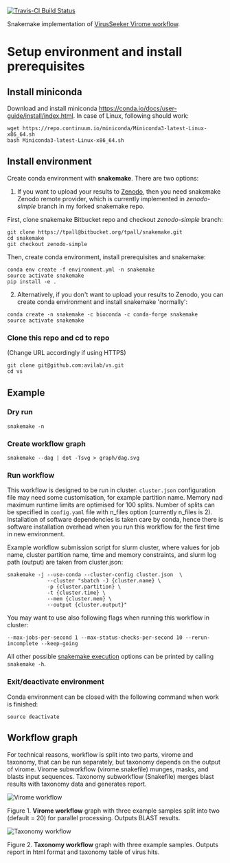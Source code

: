
[![Travis-CI Build Status](https://travis-ci.org/<USERNAME>/<REPO>.svg?branch=master)](https://travis-ci.org/<USERNAME>/<REPO>)

Snakemake implementation of [VirusSeeker Virome workflow](https://www.ncbi.nlm.nih.gov/pmc/articles/PMC5326578/). 

# Setup environment and install prerequisites

## Install miniconda

Download and install miniconda https://conda.io/docs/user-guide/install/index.html.
In case of Linux, following should work:
```
wget https://repo.continuum.io/miniconda/Miniconda3-latest-Linux-x86_64.sh
bash Miniconda3-latest-Linux-x86_64.sh
```

## Install environment

Create conda environment with **snakemake**. 
There are two options:

1. If you want to upload your results to [Zenodo](zenodo.org), then you need snakemake Zenodo remote provider, which is currently implemented in *zenodo-simple* branch in my forked snakemake repo. 

First, clone snakemake Bitbucket repo and checkout *zenodo-simple* branch:
```
git clone https://tpall@bitbucket.org/tpall/snakemake.git
cd snakemake
git checkout zenodo-simple
```

Then, create conda environment, install prerequisites and snakemake:
```
conda env create -f environment.yml -n snakemake
source activate snakemake
pip install -e .
```

2. Alternatively, if you don't want to upload your results to Zenodo, you can create conda environment and install snakemake 'normally': 
```
conda create -n snakemake -c bioconda -c conda-forge snakemake
source activate snakemake
```


### Clone this repo and cd to repo
(Change URL accordingly if using HTTPS)

```
git clone git@github.com:avilab/vs.git
cd vs
```

## Example

### Dry run

```
snakemake -n
```

### Create workflow graph

```
snakemake --dag | dot -Tsvg > graph/dag.svg
```

### Run workflow

This workflow is designed to be run in cluster. `cluster.json` configuration file may need some customisation, for example partition name. Memory nad maximum runtime limits are optimised for 100 splits. Number of splits can be specified in `config.yaml` file with n_files option (currently n_files is 2). Installation of software dependencies is taken care by conda, hence there is software installation overhead when you run this workflow for the first time in new environment. 

Example workflow submission script for slurm cluster, where values for job name, cluster partition name, time and memory constraints, and slurm log path (output) are taken from cluster.json: 
```
snakemake -j --use-conda --cluster-config cluster.json  \
             --cluster "sbatch -J {cluster.name} \
             -p {cluster.partition} \
             -t {cluster.time} \
             --mem {cluster.mem} \
             --output {cluster.output}"
```

You may want to use also following flags when running this workflow in cluster:
```
--max-jobs-per-second 1 --max-status-checks-per-second 10 --rerun-incomplete --keep-going
```

All other possible [snakemake execution](https://snakemake.readthedocs.io/en/stable/executable.html) options can be printed by calling `snakemake -h`.

### Exit/deactivate environment

Conda environment can be closed with the following command when work is finished:
```
source deactivate
```

## Workflow graph
For technical reasons, workflow is split into two parts, virome and taxonomy, that can be run separately, but taxonomy depends on the output of virome. Virome subworkflow (virome.snakefile) munges, masks, and blasts input sequences. Taxonomy subworkflow (Snakefile) merges blast results with taxonomy data and generates report.

![Virome workflow](graph/virome_dag.svg)

Figure 1. **Virome workflow** graph with three example samples split into two (default = 20) for parallel processing. Outputs BLAST results.

![Taxonomy workflow](graph/taxonomy_dag.svg)

Figure 2. **Taxonomy workflow** graph with three example samples. Outputs report in html format and taxonomy table of virus hits.
